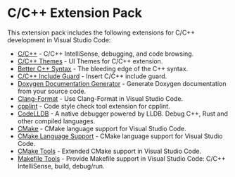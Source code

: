 # C/C++ Extension Pack

This extension pack includes the following extensions for C/C++ development in Visual Studio Code:

- [C/C++](https://marketplace.visualstudio.com/items?itemName=ms-vscode.cpptools) - C/C++ IntelliSense, debugging, and code browsing.
- [C/C++ Themes](https://marketplace.visualstudio.com/items?itemName=ms-vscode.cpptools-themes) - UI Themes for C/C++ extension.
- [Better C++ Syntax](https://marketplace.visualstudio.com/items?itemName=jeff-hykin.better-cpp-syntax) - The bleeding edge of the C++ syntax.
- [C/C++ Include Guard](https://marketplace.visualstudio.com/items?itemName=akiramiyakoda.cppincludeguard) - Insert C/C++ include guard.
- [Doxygen Documentation Generator](https://marketplace.visualstudio.com/items?itemName=cschlosser.doxdocgen) - Generate Doxygen documentation from your source code.
- [Clang-Format](https://marketplace.visualstudio.com/items?itemName=xaver.clang-format) - Use Clang-Format in Visual Studio Code.
- [cpplint](https://marketplace.visualstudio.com/items?itemName=mine.cpplint) - Code style check tool extension for cpplint.
- [CodeLLDB](https://marketplace.visualstudio.com/items?itemName=vadimcn.vscode-lldb) - A native debugger powered by LLDB. Debug C++, Rust and other compiled languages.
- [CMake](https://marketplace.visualstudio.com/items?itemName=twxs.cmake) - CMake language support for Visual Studio Code.
- [CMake Language Support](https://marketplace.visualstudio.com/items?itemName=josetr.cmake-language-support-vscode) - CMake language support for Visual Studio Code.
- [CMake Tools](https://marketplace.visualstudio.com/items?itemName=ms-vscode.cmake-tools) - Extended CMake support in Visual Studio Code.
- [Makefile Tools](https://marketplace.visualstudio.com/items?itemName=ms-vscode.makefile-tools) - Provide Makefile support in Visual Studio Code: C/C++ IntelliSense, build, debug/run.
